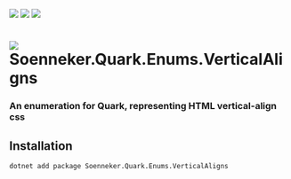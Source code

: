 ﻿[![](https://img.shields.io/nuget/v/soenneker.quark.enums.verticalaligns.svg?style=for-the-badge)](https://www.nuget.org/packages/soenneker.quark.enums.verticalaligns/)
[![](https://img.shields.io/github/actions/workflow/status/soenneker/soenneker.quark.enums.verticalaligns/publish-package.yml?style=for-the-badge)](https://github.com/soenneker/soenneker.quark.enums.verticalaligns/actions/workflows/publish-package.yml)
[![](https://img.shields.io/nuget/dt/soenneker.quark.enums.verticalaligns.svg?style=for-the-badge)](https://www.nuget.org/packages/soenneker.quark.enums.verticalaligns/)


# ![](https://user-images.githubusercontent.com/4441470/224455560-91ed3ee7-f510-4041-a8d2-3fc093025112.png) Soenneker.Quark.Enums.VerticalAligns
### An enumeration for Quark, representing HTML vertical-align css

## Installation

```
dotnet add package Soenneker.Quark.Enums.VerticalAligns
```
